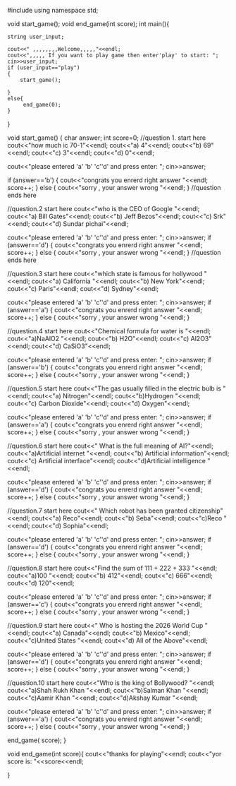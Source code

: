 #include<iostream>
using namespace std;

void start_game();
void end_game(int score);
int main(){

    string user_input;

    cout<<" ,,,,,,,,Welcome,,,,,"<<endl;
    cout<<",,,,, If you want to play game then enter'play' to start: ";
    cin>>user_input;
    if (user_input=="play")
    {
        start_game();

    }
    else{
         end_game(0);
    }
    
}

void start_game()
{
    char answer;
    int score=0;
    //question 1. start here
   cout<<"how much ic 70-1"<<endl;
   cout<<"a) 4"<<endl;
   cout<<"b) 69"<<endl;
   cout<<"c) 3"<<endl;
   cout<<"d) 0"<<endl;

   cout<<"please entered 'a' 'b' 'c''d' and press enter: ";
      cin>>answer;
    
   if (answer=='b')
   {
    cout<<"congrats you enrerd right answer "<<endl;
     score++;
   }
   else
   {
    cout<<"sorry , your answer wrong "<<endl;
   }
  //question ends here

  //question.2 start here
    cout<<"who is the CEO of Google "<<endl;
   cout<<"a) Bill Gates"<<endl;
   cout<<"b) Jeff Bezos"<<endl;
   cout<<"c) Srk"<<endl;
   cout<<"d) Sundar pichai"<<endl;

   cout<<"please entered 'a' 'b' 'c''d' and press enter: ";
   cin>>answer;
   if (answer=='d')
   {
    cout<<"congrats you enrerd right answer "<<endl;
     score++;
   }
   else
   {
    cout<<"sorry , your answer wrong "<<endl;
   }
   //question ends here


   //question.3  start here
   cout<<"which state is famous for hollywood "<<endl;
   cout<<"a) California "<<endl;
   cout<<"b) New York"<<endl;
   cout<<"c) Paris"<<endl;
   cout<<"d) Sydney"<<endl;

   cout<<"please entered 'a' 'b' 'c''d' and press enter: ";
   cin>>answer;
   if (answer=='a')
   {
    cout<<"congrats you enrerd right answer "<<endl;
     score++;
   }
   else
   {
    cout<<"sorry , your answer wrong "<<endl;
   }


   //question.4  start here
   cout<<"Chemical formula for water is "<<endl;
   cout<<"a)NaAlO2 "<<endl;
   cout<<"b) H2O"<<endl;
   cout<<"c) Al2O3"<<endl;
   cout<<"d) CaSiO3"<<endl;

   cout<<"please entered 'a' 'b' 'c''d' and press enter: ";
   cin>>answer;
   if (answer=='b')
   {
    cout<<"congrats you enrerd right answer "<<endl;
     score++;
   }
   else
   {
    cout<<"sorry , your answer wrong "<<endl;
   }




   //question.5  start here
   cout<<"The gas usually filled in the electric bulb is "<<endl;
   cout<<"a) Nitrogen"<<endl;
   cout<<"b)Hydrogen "<<endl;
   cout<<"c) Carbon Dioxide"<<endl;
   cout<<"d) Oxygen"<<endl;

   cout<<"please entered 'a' 'b' 'c''d' and press enter: ";
   cin>>answer;
   if (answer=='a')
   {
    cout<<"congrats you enrerd right answer "<<endl;
     score++;
   }
   else
   {
    cout<<"sorry , your answer wrong "<<endl;
   }



   //question.6  start here
   cout<<" What is the full meaning of AI?"<<endl;
   cout<<"a)Artificial internet "<<endl;
   cout<<"b) Artificial information"<<endl;
   cout<<"c) Artificial interface"<<endl;
   cout<<"d)Artificial intelligence "<<endl;

   cout<<"please entered 'a' 'b' 'c''d' and press enter: ";
   cin>>answer;
   if (answer=='d')
   {
    cout<<"congrats you enrerd right answer "<<endl;
     score++;
   }
   else
   {
    cout<<"sorry , your answer wrong "<<endl;
   }



   //question.7  start here
   cout<<" Which robot has been granted citizenship"<<endl;
   cout<<"a) Reco"<<endl;
   cout<<"b) Seba"<<endl;
   cout<<"c)Reco "<<endl;
   cout<<"d) Sophia"<<endl;

   cout<<"please entered 'a' 'b' 'c''d' and press enter: ";
   cin>>answer;
   if (answer=='d')
   {
    cout<<"congrats you enrerd right answer "<<endl;
     score++;
   }
   else
   {
    cout<<"sorry , your answer wrong "<<endl;
   }



   //question.8  start here
   cout<<"Find the sum of 111 + 222 + 333 "<<endl;
   cout<<"a)100 "<<endl;
   cout<<"b) 412"<<endl;
   cout<<"c) 666"<<endl;
   cout<<"d) 120"<<endl;

   cout<<"please entered 'a' 'b' 'c''d' and press enter: ";
   cin>>answer;
   if (answer=='c')
   {
    cout<<"congrats you enrerd right answer "<<endl;
     score++;
   }
   else
   {
    cout<<"sorry , your answer wrong "<<endl;
   }


   //question.9  start here
   cout<<" Who is hosting the 2026 World Cup "<<endl;
   cout<<"a) Canada"<<endl;
   cout<<"b)  Mexico"<<endl;
   cout<<"c)United States "<<endl;
   cout<<"d) All of the Above"<<endl;

   cout<<"please entered 'a' 'b' 'c''d' and press enter: ";
   cin>>answer;
   if (answer=='d')
   {
    cout<<"congrats you enrerd right answer "<<endl;
     score++;
   }
   else
   {
    cout<<"sorry , your answer wrong "<<endl;
   }


   //question.10  start here
   cout<<"Who is the king of Bollywood? "<<endl;
   cout<<"a)Shah Rukh Khan "<<endl;
   cout<<"b)Salman Khan "<<endl;
   cout<<"c)Aamir Khan "<<endl;
   cout<<"d)Akshay Kumar "<<endl;

   cout<<"please entered 'a' 'b' 'c''d' and press enter: ";
   cin>>answer;
   if (answer=='a')
   {
    cout<<"congrats you enrerd right answer "<<endl;
     score++;
   }
   else
   {
    cout<<"sorry , your answer wrong "<<endl;
   }



   end_game( score);
}


void end_game(int score){
  cout<<"thanks for playing"<<endl;
  cout<<"yor score is: "<<score<<endl;

}
